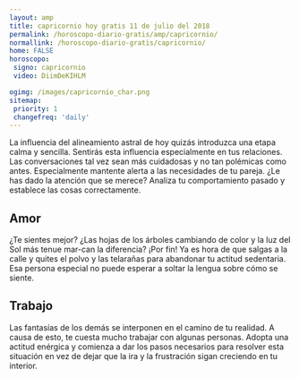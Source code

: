```yaml
---
layout: amp
title: capricornio hoy gratis 11 de julio del 2018 
permalink: /horoscopo-diario-gratis/amp/capricornio/
normallink: /horoscopo-diario-gratis/capricornio/
home: FALSE
horoscopo:
 signo: capricornio
 video: DiimDeKIHLM

ogimg: /images/capricornio_char.png
sitemap:
 priority: 1
 changefreq: 'daily'
---
```



La influencia del alineamiento astral de hoy quizás introduzca una etapa calma y sencilla. Sentirás esta influencia especialmente en tus relaciones. Las conversaciones tal vez sean más cuidadosas y no tan polémicas como antes. Especialmente mantente alerta a las necesidades de tu pareja. ¿Le has dado la atención que se merece? Analiza tu comportamiento pasado y establece las cosas correctamente.

## Amor

¿Te sientes mejor? ¿Las hojas de los árboles cambiando de color y la luz del Sol más tenue mar-can la diferencia? ¡Por fin! Ya es hora de que salgas a la calle y quites el polvo y las telarañas para abandonar tu actitud sedentaria. Esa persona especial no puede esperar a soltar la lengua sobre cómo se siente.

## Trabajo

Las fantasías de los demás se interponen en el camino de tu realidad. A causa de esto, te cuesta mucho trabajar con algunas personas. Adopta una actitud enérgica y comienza a dar los pasos necesarios para resolver esta situación en vez de dejar que la ira y la frustración sigan creciendo en tu interior.
